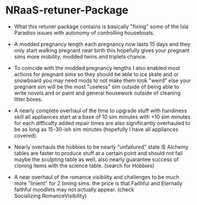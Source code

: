 # NRaaS-retuner-Package

* What this retuner package contains is basically "fixing" some of the Isla Paradiso issues with autonomy of controlling houseboats.
  
* A modded pregnancy length each pregnancy now lasts 15 days and they only start walking pregnant near birth this hopefully gives your pregnant sims more mobility, modded twins and triplets chance.

* To coincide with the modded pregnancy lengths I also enabled most actions for pregnant sims so they should be able to ice skate and or snowboard you may need mods to not make them look "weird" else your pregnant sim will be the most "useless" sim outside of being able to write novels and or paint and general housework outside of cleaning litter boxes.
  
* A nearly complete overhaul of the time to upgrade stuff with handiness skill all appliances start at a base of 10 sim minutes with +10 sim minutes for each difficulty added repair times are also significantly overhauled to be as long as 15-30-ish sim minutes (hopefully I have all appliances covered).
  
* Nearly overhauls the hobbies to be nearly "unfailured" state IE Alchemy tables are faster to produce stuff at a certain point and should not fail maybe the sculpting table as well, also nearly guarantee success of cloning items with the science table. (search for Hobbies)
  
* A near overhaul of the romance visibility and challenges to be much more "linient" for 2 timing sims. the price is that Faithful and Eternally faithful moodlets may not actually appear. (check Socializing.RomanceVisibility)
